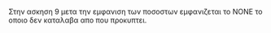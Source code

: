 Στην ασκηση 9 μετα την εμφανιση των ποσοστων εμφανιζεται το NONE το οποιο δεν καταλαβα απο που προκυπτει. 
